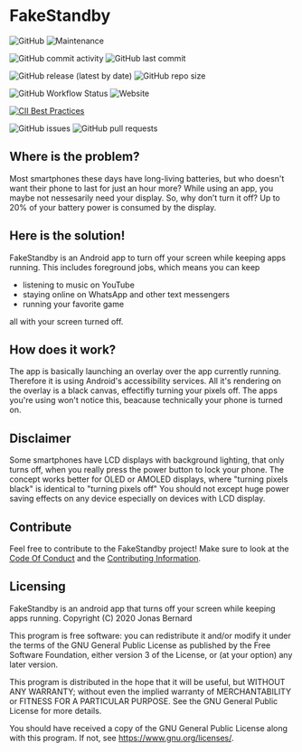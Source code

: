 # FakeStandby

![GitHub](https://img.shields.io/github/license/JonasBernard/FakeStandby?color=light-green)
![Maintenance](https://img.shields.io/maintenance/yes/2020)

![GitHub commit activity](https://img.shields.io/github/commit-activity/w/JonasBernard/FakeStandby)
![GitHub last commit](https://img.shields.io/github/last-commit/JonasBernard/FakeStandby)

![GitHub release (latest by date)](https://img.shields.io/github/v/release/JonasBernard/FakeStandby)
![GitHub repo size](https://img.shields.io/github/repo-size/JonasBernard/FakeStandby?label=repository%20size)

![GitHub Workflow Status](https://img.shields.io/github/workflow/status/JonasBernard/FakeStandby/Android%20CI)
![Website](https://img.shields.io/website?down_color=red&down_message=offline&up_color=light-green&up_message=online&url=https%3A%2F%2Fjonasbernard.github.io%2FFakeStandby%2F)

[![CII Best Practices](https://bestpractices.coreinfrastructure.org/projects/4235/badge)](https://bestpractices.coreinfrastructure.org/projects/4235)

![GitHub issues](https://img.shields.io/github/issues-raw/JonasBernard/FakeStandby)
![GitHub pull requests](https://img.shields.io/github/issues-pr-raw/JonasBernard/FakeStandby)


## Where is the problem?

Most smartphones these days have long-living batteries, but who doesn't want their phone to last for just an hour more?
While using an app, you maybe not nessesarily need your display. So, why don’t turn it off? Up to 20% of your battery
power is consumed by the display.

## Here is the solution!

FakeStandby is an Android app to turn off your screen while keeping apps running. This includes foreground jobs, which means
you can keep

- listening to music on YouTube
- staying online on WhatsApp and other text messengers
- running your favorite game

all with your screen turned off.

## How does it work?

The app is basically launching an overlay over the app currently running. Therefore it is using Android's accessibility services. All it's rendering
on the overlay is a black canvas, effectifly turning your pixels off. The apps you're using won't notice this, beacause technically your phone is turned on.

## Disclaimer

Some smartphones have LCD displays with background lighting, that only turns off, when you really press the power button to lock your phone.
The concept works better for OLED or AMOLED displays, where "turning pixels black" is identical to "turning pixels off"
You should not except huge power saving effects on any device especially on devices with LCD display.

## Contribute

Feel free to contribute to the FakeStandby project! Make sure to look at the [Code Of Conduct](CODE_OF_CONDUCT.md) and the [Contributing Information](CONTRIBUTING.md).

## Licensing

FakeStandby is an android app that turns off your screen while keeping apps running.
Copyright (C) 2020  Jonas Bernard

This program is free software: you can redistribute it and/or modify
it under the terms of the GNU General Public License as published by
the Free Software Foundation, either version 3 of the License, or
(at your option) any later version.

This program is distributed in the hope that it will be useful,
but WITHOUT ANY WARRANTY; without even the implied warranty of
MERCHANTABILITY or FITNESS FOR A PARTICULAR PURPOSE.  See the
GNU General Public License for more details.

You should have received a copy of the GNU General Public License
along with this program.  If not, see <https://www.gnu.org/licenses/>.
